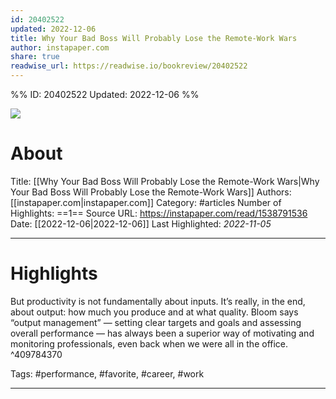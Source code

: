 ```yaml
---
id: 20402522
updated: 2022-12-06
title: Why Your Bad Boss Will Probably Lose the Remote-Work Wars
author: instapaper.com
share: true
readwise_url: https://readwise.io/bookreview/20402522
---
```


%%
ID: 20402522
Updated: 2022-12-06
%%

![]( https://readwise-assets.s3.amazonaws.com/static/images/article0.00998d930354.png)

# About
Title: [[Why Your Bad Boss Will Probably Lose the Remote-Work Wars|Why Your Bad Boss Will Probably Lose the Remote-Work Wars]]
Authors: [[instapaper.com|instapaper.com]]
Category: #articles
Number of Highlights: ==1==
Source URL: https://instapaper.com/read/1538791536
Date: [[2022-12-06|2022-12-06]]
Last Highlighted: *2022-11-05*

---

# Highlights

But productivity is not fundamentally about inputs. It’s really, in the end, about output: how much you produce and at what quality. Bloom says “output management” — setting clear targets and goals and assessing overall performance — has always been a superior way of motivating and monitoring professionals, even back when we were all in the office. ^409784370

Tags: #performance, #favorite, #career, #work

---